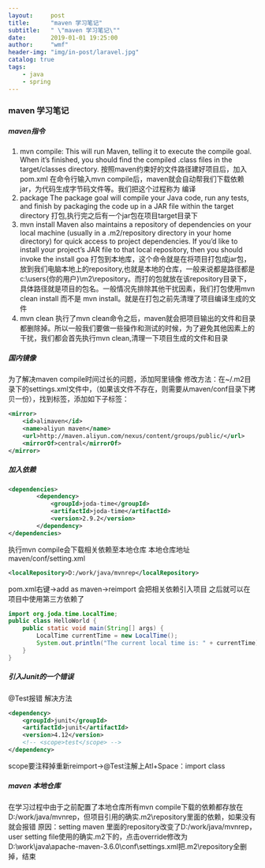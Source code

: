 ```yaml
---
layout:     post
title:      "maven 学习笔记"
subtitle:   " \"maven 学习笔记\""
date:       2019-01-01 19:25:00
author:     "wmf"
header-img: "img/in-post/laravel.jpg"
catalog: true
tags:
    - java
    - spring
---
```

### maven 学习笔记
##### maven指令
1. mvn compile:
This will run Maven, telling it to execute the compile goal. When it’s finished, you should find the compiled .class files in the target/classes directory.
按照maven约束好的文件路径建好项目后，加入pom.xml 在命令行输入mvn compile后，maven就会自动帮我们下载依赖jar，为代码生成字节码文件等。我们把这个过程称为 编译
2. package
The package goal will compile your Java code, run any tests, and finish by packaging the code up in a JAR file within the target directory
打包,执行完之后有一个jar包在项目target目录下
3. mvn install
Maven also maintains a repository of dependencies on your local machine (usually in a .m2/repository directory in your home directory) for quick access to project dependencies. If you’d like to install your project’s JAR file to that local repository, then you should invoke the install goa
打包到本地库，这个命令就是在将项目打包成jar包，放到我们电脑本地上的repository,也就是本地的仓库，一般来说都是路径都是c:\users\{你的用户}\m2\repository。而打的包就放在该repository目录下，具体路径就是项目的包名。一般情况先排除其他干扰因素，我们打包使用mvn clean install 而不是 mvn install。就是在打包之前先清理了项目编译生成的文件
4. mvn clean
执行了mvn clean命令之后，maven就会把项目输出的文件和目录都删除掉。所以一般我们要做一些操作和测试的时候，为了避免其他因素上的干扰，我们都会首先执行mvn clean,清理一下项目生成的文件和目录
##### 国内镜像
为了解决maven compile时间过长的问题，添加阿里镜像
修改方法：在~/.m2目录下的settings.xml文件中，（如果该文件不存在，则需要从maven/conf目录下拷贝一份），找到标签，添加如下子标签：
```xml
<mirror>
    <id>alimaven</id>
    <name>aliyun maven</name>
    <url>http://maven.aliyun.com/nexus/content/groups/public/</url>
    <mirrorOf>central</mirrorOf>        
</mirror>
```
##### 加入依赖
```xml
<dependencies>
		<dependency>
			<groupId>joda-time</groupId>
			<artifactId>joda-time</artifactId>
			<version>2.9.2</version>
		</dependency>
</dependencies>
```
执行mvn compile会下载相关依赖至本地仓库
本地仓库地址maven/conf/setting.xml
```xml
<localRepository>D:/work/java/mvnrep</localRepository>
```
pom.xml右键->add as maven->reimport
会把相关依赖引入项目
之后就可以在项目中使用第三方依赖了
```java
import org.joda.time.LocalTime;
public class HelloWorld {
    public static void main(String[] args) {
        LocalTime currentTime = new LocalTime();
        System.out.println("The current local time is: " + currentTime);
    }
}
```
##### 引入Junit的一个错误
@Test报错
解决方法
```xml
<dependency>
    <groupId>junit</groupId>
    <artifactId>junit</artifactId>
    <version>4.12</version>
    <!-- <scope>test</scope> -->
</dependency>
```
scope要注释掉重新reimport->@Test注解上Atl+Space：import class
##### maven 本地仓库
在学习过程中由于之前配置了本地仓库所有mvn compile下载的依赖都存放在D:/work/java/mvnrep，但项目引用的确实.m2\repository里面的依赖，如果没有就会报错
原因：setting maven 里面的repository改变了D:/work/java/mvnrep，user setting file使用的确实.m2下的，点击override修改为D:\work\java\apache-maven-3.6.0\conf\settings.xml把.m2\repository全删掉，结束







